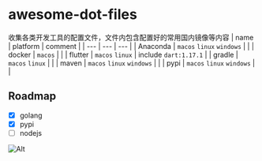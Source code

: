 # awesome-dot-files

收集各类开发工具的配置文件，文件内包含配置好的常用国内镜像等内容
| name | platform | comment |
| --- | --- | --- |
| Anaconda | `macos` `linux` `windows` | |
| docker | `macos` | |
| flutter | `macos` `linux` | include `dart:1.17.1` |
| gradle | `macos` `linux` | |
| maven | `macos` `linux` `windows` | |
| pypi | `macos` `linux` `windows` | |

## Roadmap

* [x] golang
* [x] pypi
* [ ] nodejs

![Alt](https://repobeats.axiom.co/api/embed/fd0f6a36760d1a7a5393a731e5dfccf1e8d64293.svg "Repobeats analytics image")
